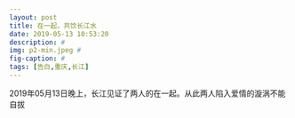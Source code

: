 ```yaml
---
layout: post
title: 在一起，共饮长江水
date: 2019-05-13 10:53:20
description: #
img: p2-min.jpeg #
fig-caption: #
tags: [告白,重庆,长江]
---
```

2019年05月13日晚上，长江见证了两人的在一起。从此两人陷入爱情的漩涡不能自拔

